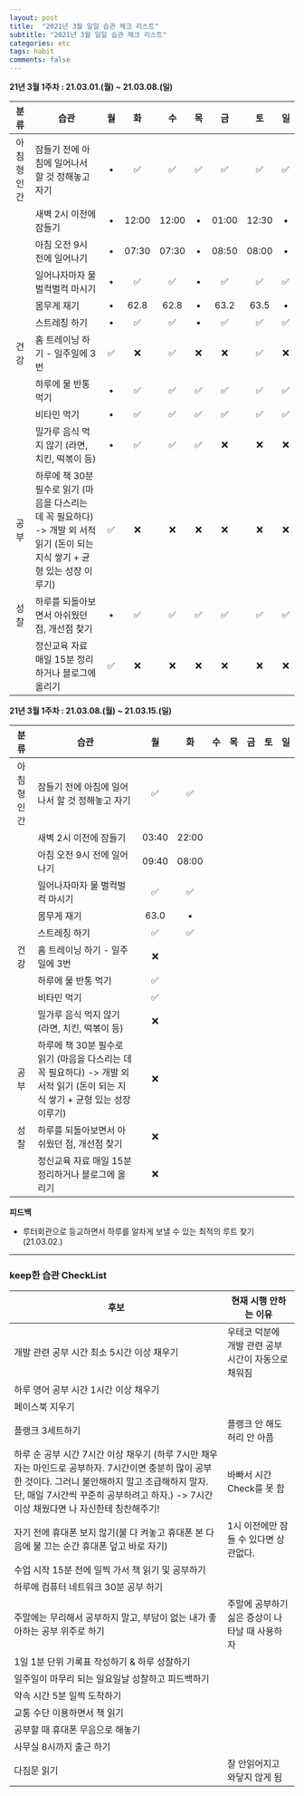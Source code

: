 ```yaml
---
layout: post
title:  "2021년 3월 일일 습관 체크 리스트"
subtitle: "2021년 3월 일일 습관 체크 리스트"
categories: etc
tags: habit
comments: false
---
```


**21년 3월 1주차 : 21.03.01.(월) ~ 21.03.08.(일)**

|분류|습관| 월 | 화 | 수 | 목 | 금 | 토 | 일 |
|:---:|---|:---:|:---:|:---:|:---:|:---:|:---:|:---:|
|아침형 인간|잠들기 전에 아침에 일어나서 할 것 정해놓고 자기|•|✅|✅|✅|✅|✅|✅|
| |새벽 2시 이전에 잠들기|•|12:00|12:00|•|01:00|12:30|•|
| |아침 오전 9시 전에 일어나기|•|07:30|07:30|•|08:50|08:00|•|
| |일어나자마자 물 벌컥벌컥 마시기|•|✅|✅|•|✅|✅|✅|
| |몸무게 재기|•|62.8|62.8|•|63.2|63.5|•|
| |스트레칭 하기|•|✅|✅|•|✅|✅|✅|
|건강|홈 트레이닝 하기 - 일주일에 3번|✅|❌|✅|❌|❌|✅|❌|
| |하루에 물 반통 먹기|•|✅|✅|✅|✅|✅|✅|
| |비타민 먹기|•|✅|✅|✅|✅|✅|✅|
| |밀가루 음식 먹지 않기 (라면, 치킨, 떡볶이 등)|•|✅|✅|✅|❌|❌|❌|
|공부|하루에 책 30분 필수로 읽기 (마음을 다스리는 데 꼭 필요하다) -> 개발 외 서적 읽기 (돈이 되는 지식 쌓기 + 균형 있는 성장 이루기)|✅|❌|❌|❌|❌|❌|❌|
|성찰| 하루를 되돌아보면서 아쉬웠던 점, 개선점 찾기|•|✅|✅|✅|✅|✅|✅|
| |정신교육 자료 매일 15분 정리하거나 블로그에 올리기|✅|❌|❌|❌|❌|❌|❌|

**21년 3월 1주차 : 21.03.08.(월) ~ 21.03.15.(일)**

|분류|습관| 월 | 화 | 수 | 목 | 금 | 토 | 일 |
|:---:|---|:---:|:---:|:---:|:---:|:---:|:---:|:---:| 
|아침형 인간|잠들기 전에 아침에 일어나서 할 것 정해놓고 자기|✅|✅|
| |새벽 2시 이전에 잠들기|03:40|22:00|
| |아침 오전 9시 전에 일어나기|09:40|08:00|
| |일어나자마자 물 벌컥벌컥 마시기|✅|✅|
| |몸무게 재기|63.0|•|
| |스트레칭 하기|✅|✅|
|건강|홈 트레이닝 하기 - 일주일에 3번|❌|
| |하루에 물 반통 먹기|✅|
| |비타민 먹기|✅|
| |밀가루 음식 먹지 않기 (라면, 치킨, 떡볶이 등)|❌|
|공부|하루에 책 30분 필수로 읽기 (마음을 다스리는 데 꼭 필요하다) -> 개발 외 서적 읽기 (돈이 되는 지식 쌓기 + 균형 있는 성장 이루기)|❌|
|성찰| 하루를 되돌아보면서 아쉬웠던 점, 개선점 찾기|❌|
| |정신교육 자료 매일 15분 정리하거나 블로그에 올리기|❌|

**피드백**
- 루터회관으로 등교하면서 하루를 알차게 보낼 수 있는 최적의 루트 찾기 (21.03.02.)


---

### keep한 습관 CheckList
|후보|현재 시행 안하는 이유|
|---|---|
|개발 관련 공부 시간 최소 5시간 이상 채우기|우테코 덕분에 개발 관련 공부 시간이 자동으로 채워짐|
|하루 영어 공부 시간 1시간 이상 채우기||
|페이스북 지우기||
|플랭크 3세트하기|플랭크 안 해도 허리 안 아픔|
|하루 순 공부 시간 7시간 이상 채우기 (하루 7시만 채우자는 마인드로 공부하자. 7시간이면 충분히 많이 공부한 것이다. 그러니 불안해하지 말고 조급해하지 말자. 단, 매일 7시간씩 꾸준히 공부하려고 하자.) -> 7시간 이상 채웠다면 나 자신한테 칭찬해주기!|바빠서 시간 Check를 못 함|
|자기 전에 휴대폰 보지 않기(불 다 켜놓고 휴대폰 본 다음에 불 끄는 순간 휴대폰 덮고 바로 자기)|1시 이전에만 잠들 수 있다면 상관없다.||
|수업 시작 15분 전에 일찍 가서 책 읽기 및 공부하기||
|하루에 컴퓨터 네트워크 30분 공부 하기||
|주말에는 무리해서 공부하지 말고, 부담이 없는 내가 좋아하는 공부 위주로 하기|주말에 공부하기 싫은 증상이 나타날 때 사용하자||
|1일 1분 단위 기록표 작성하기 & 하루 성찰하기||
|일주일이 마무리 되는 일요일날 성찰하고 피드백하기||
|약속 시간 5분 일찍 도착하기||
|교통 수단 이용하면서 책 읽기||
|공부할 때 휴대폰 무음으로 해놓기||
|사무실 8시까지 출근 하기||
|다짐문 읽기|잘 안읽어지고 와닿지 않게 됨||